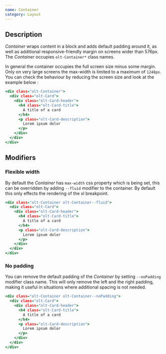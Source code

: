 ```yaml
---
name: Container
category: Layout
---
```


## Description

*Container* wraps content in a block and adds default padding around it, as
well as additional responsive-friendly margin on screens wider than 576px. The
*Container* occupies `olt-Container*` class names.

In general the container occupies the full screen size minus some margin. Only on very large screens the max-width is limited to a maximum of `1248px`. You
can check the behaviour by reducing the screen size and look at the example
below :

```example.html
<div class="olt-Container">
  <div class="olt-Card">
    <div class="olt-Card-header">
      <h4 class="olt-Card-title">
        A title of a card
      </h4>
      <p class="olt-Card-description">
        Lorem ipsum dolor
      </p>
    </div>
  </div>
</div>
```

## Modifiers

### Flexible width

By default the *Container* has `max-width` css property which is being set,
this can be overridden by adding `--fluid` modifier to the container. By default this only effects the rendering of the xl breakpoint.

```flexible.html
<div class="olt-Container olt-Container--fluid">
  <div class="olt-Card">
    <div class="olt-Card-header">
      <h4 class="olt-Card-title">
        A title of a card
      </h4>
      <p class="olt-Card-description">
        Lorem ipsum dolor
      </p>
    </div>
  </div>
</div>
```

### No padding

You can remove the default padding of the *Container* by setting `--noPadding`
modifier class name. This will only remove the left and the right padding,
making it useful in situations where additional spacing is not needed.

```no-padding.html
<div class="olt-Container olt-Container--noPadding">
  <div class="olt-Card">
    <div class="olt-Card-header">
      <h4 class="olt-Card-title">
        A title of a card
      </h4>
      <p class="olt-Card-description">
        Lorem ipsum dolor
      </p>
    </div>
  </div>
</div>
```

